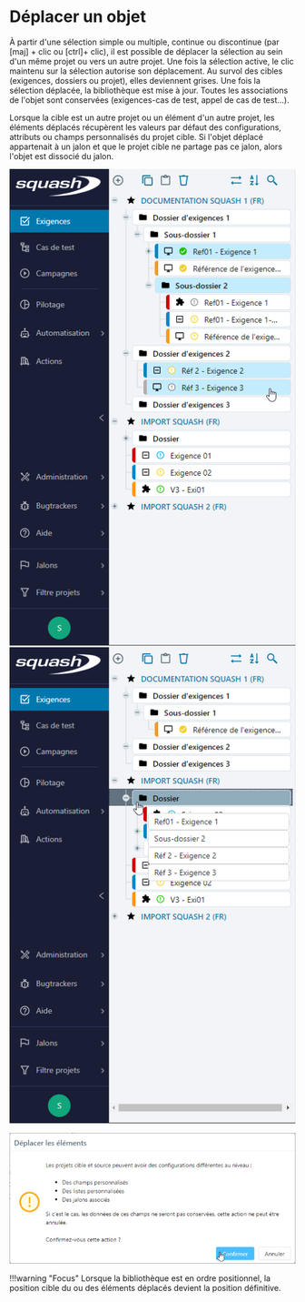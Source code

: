 # Déplacer un objet

À partir d'une sélection simple ou multiple, continue ou discontinue (par [maj] + clic ou [ctrl]+ clic), il est possible de déplacer la sélection au sein d'un même projet ou vers un autre projet.
Une fois la sélection active, le clic maintenu sur la sélection autorise son déplacement.
Au survol des cibles (exigences, dossiers ou projet), elles deviennent grises. Une fois la sélection déplacée, la bibliothèque est mise à jour.
Toutes les associations de l'objet sont conservées (exigences-cas de test, appel de cas de test...).

Lorsque la cible est un autre projet ou un élément d'un autre projet, les éléments déplacés récupèrent les valeurs par défaut des configurations, attributs ou champs personnalisés du projet cible.
Si l'objet déplacé appartenait à un jalon et que le projet cible ne partage pas ce jalon, alors l'objet est dissocié du jalon.

![sélection à déplacer](resources/deplacer-selection-fr.png) ![répertoire cible](resources/deplacer-cible-fr.png)

![avertissement](resources/deplacer-popup-fr.png)

!!!warning "Focus"
  Lorsque la bibliothèque est en ordre positionnel, la position cible du ou des éléments déplacés devient la position définitive.

<!--stackedit_data:
eyJoaXN0b3J5IjpbLTE1NTc3MDA1NDRdfQ==
-->
